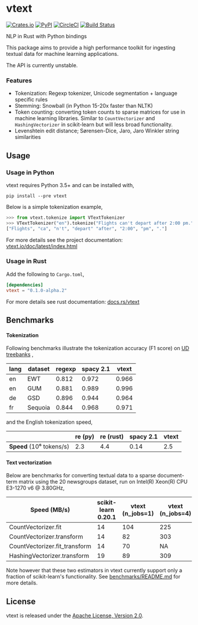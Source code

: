 # vtext

[![Crates.io](https://img.shields.io/crates/v/vtext.svg)](https://crates.io/crates/vtext)
[![PyPI](https://img.shields.io/pypi/v/vtext.svg)](https://pypi.org/project/vtext/)
[![CircleCI](https://circleci.com/gh/rth/vtext/tree/master.svg?style=svg)](https://circleci.com/gh/rth/vtext/tree/master)
[![Build Status](https://dev.azure.com/ryurchak/vtext/_apis/build/status/rth.vtext?branchName=master)](https://dev.azure.com/ryurchak/vtext/_build/latest?definitionId=1&branchName=master)

NLP in Rust with Python bindings

This package aims to provide a high performance toolkit for ingesting textual data for
machine learning applications.

The API is currently unstable.

### Features

 - Tokenization: Regexp tokenizer, Unicode segmentation + language specific rules
 - Stemming: Snowball (in Python 15-20x faster than NLTK)
 - Token counting: converting token counts to sparse matrices for use
   in machine learning libraries. Similar to `CountVectorizer` and
   `HashingVectorizer` in scikit-learn but will less broad functionality.
 - Levenshtein edit distance; Sørensen-Dice, Jaro, Jaro Winkler string similarities

## Usage

### Usage in Python

vtext requires Python 3.5+ and can be installed with,
```
pip install --pre vtext
```

Below is a simple tokenization example,

```python
>>> from vtext.tokenize import VTextTokenizer
>>> VTextTokenizer("en").tokenize("Flights can't depart after 2:00 pm.")
["Flights", "ca", "n't", "depart" "after", "2:00", "pm", "."]
```

For more details see the project documentation: [vtext.io/doc/latest/index.html](https://vtext.io/doc/latest/index.html)

### Usage in Rust

Add the following to `Cargo.toml`,
```toml
[dependencies]
vtext = "0.1.0-alpha.2"
```

For more details see rust documentation: [docs.rs/vtext](https://docs.rs/vtext)

## Benchmarks

#### Tokenization

Following benchmarks illustrate the tokenization accuracy (F1 score) on [UD treebanks](https://universaldependencies.org/)
,

                    
|  lang | dataset   |regexp    | spacy 2.1 | vtext    |         
|-------|-----------|----------|-----------|----------|
|  en   | EWT       | 0.812    | 0.972     | 0.966    |
|  en   | GUM       | 0.881    | 0.989     | 0.996    |
|  de   | GSD       | 0.896    | 0.944     | 0.964    |
|  fr   | Sequoia   | 0.844    | 0.968     | 0.971    |

and the English tokenization speed,

|                          | re (py) | re (rust) | spacy 2.1 | vtext |
|--------------------------|---------|-----------|-----------|-------|
| **Speed** (10⁶ tokens/s) | 2.3     |  4.4      |   0.14    | 2.5   |


#### Text vectorization

Below are  benchmarks for converting
textual data to a sparse document-term matrix using the 20 newsgroups dataset, 
run on Intel(R) Xeon(R) CPU E3-1270 v6 @ 3.80GHz,

| Speed (MB/s)                  | scikit-learn 0.20.1 | vtext (n_jobs=1) | vtext (n_jobs=4) |
|-------------------------------|---------------------|------------------|------------------|
| CountVectorizer.fit           |  14                 | 104              | 225              |
| CountVectorizer.transform     |  14                 | 82               | 303              |
| CountVectorizer.fit_transform |  14                 | 70               | NA               |
| HashingVectorizer.transform   |  19                 | 89               | 309              |


Note however that these two estimators in vtext currently support only a fraction of
scikit-learn's functionality.  See [benchmarks/README.md](./benchmarks/README.md)
for more details.


## License

vtext is released under the [Apache License, Version 2.0](./LICENSE).
